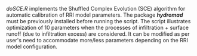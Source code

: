 *doSCE.R* implements the Shuffled Complex Evolution (SCE) algorithm for automatic calibration of RRI model parameters. The package ***hydromad*** must be previously installed before running the script. The script illustrates optimization of 10 parameters when the processes of infiltration + surface runoff (due to infiltration excess) are considered. It can be modified as per user's need to accommodate more/less parameters depending on the RRI model configuration.

